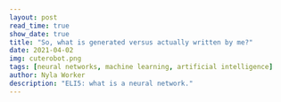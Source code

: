 ```yaml
---
layout: post
read_time: true
show_date: true
title: "So, what is generated versus actually written by me?"
date: 2021-04-02
img: cuterobot.png
tags: [neural networks, machine learning, artificial intelligence]
author: Nyla Worker
description: "ELI5: what is a neural network."
---
```

